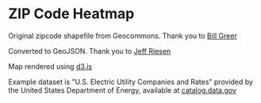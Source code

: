 # ZIP Code Heatmap

Original zipcode shapefile from Geocommons. Thank you to [Bill Greer](http://geocommons.com/users/Bill/overlays)

Converted to GeoJSON. Thank you to [Jeff Riesen](https://github.com/jefffriesen)

Map rendered using [d3.js](https://d3js.org)

Example dataset is "U.S. Electric Utility Companies and Rates" provided by the United States Department of Energy, available at [catalog.data.gov](https://catalog.data.gov/dataset/u-s-electric-utility-companies-and-rates-look-up-by-zipcode-2020)